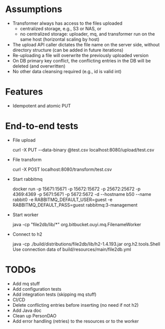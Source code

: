 
# Assumptions

- Transformer always has access to the files uploaded
    - centralized storage, e.g., S3 or NAS, or
    - no centralized storage: uploader, mq, and transformer run on the same host (horizontal scaling by host)
- The upload API caller dictates the file name on the server side, without directory structure (can be added in future iterations)
- Re-uploading a file will overwrite the previously uploaded version
- On DB primary key conflict, the conflicting entries in the DB will be deleted (and overwritten) 
- No other data cleansing required (e.g., id is valid int)

# Features

- Idempotent and atomic PUT

# End-to-end tests

- File upload

    curl -X PUT --data-binary @test.csv localhost:8080/upload/test.csv

- File transform

    curl -X POST localhost:8080/transform/test.csv

- Start rabbitmq

    docker run -p 15671:15671 -p 15672:15672 -p 25672:25672 -p 4369:4369 -p 5671:5671 -p 5672:5672 -d --hostname b50 --name rabbit0 -e RABBITMQ_DEFAULT_USER=guest -e RABBITMQ_DEFAULT_PASS=guest rabbitmq:3-management

- Start worker

    java -cp "file2db/lib/*" org.bitbucket.ouyi.mq.FilenameWorker

- Connect to h2

    java -cp ./build/distributions/file2db/lib/h2-1.4.193.jar org.h2.tools.Shell
    Use connection data of build/resources/main/file2db.yml 

# TODOs

- Add mq stuff
- Add configuration tests
- Add integration tests (skipping mq stuff)
- CI/CD
- Delete conflicting entries before inserting (no need if not h2)
- Add Java doc
- Clean up PersonDAO
- Add error handling (retries) to the resources or to the worker

